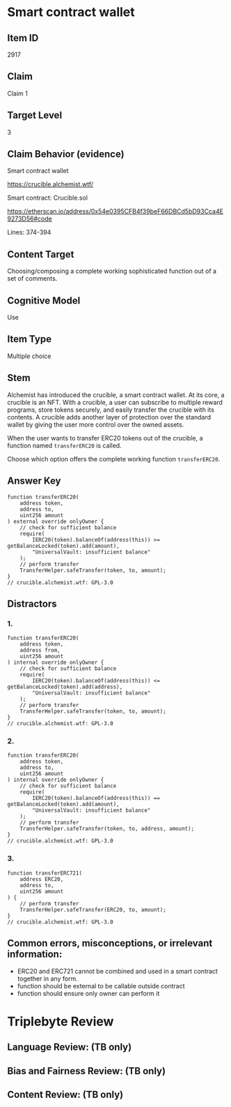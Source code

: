 # Smart contract wallet

## Item ID
2917

## Claim
Claim 1

## Target Level
3

## Claim Behavior (evidence)
Smart contract wallet

https://crucible.alchemist.wtf/

Smart contract: Crucible.sol

https://etherscan.io/address/0x54e0395CFB4f39beF66DBCd5bD93Cca4E9273D56#code

Lines:  374-394

## Content Target
Choosing/composing a complete working sophisticated function out of a set of comments.

## Cognitive Model
Use

## Item Type
Multiple choice

## Stem
Alchemist has introduced the crucible, a smart contract wallet. At its core, a crucible is an NFT. With a crucible, a user can subscribe to multiple reward programs, store tokens securely, and easily transfer the crucible with its contents. A crucible adds another layer of protection over the standard wallet by giving the user more control over the owned assets.

When the user wants to transfer ERC20 tokens out of the crucible, a function named `transferERC20` is called.

Choose which option offers the complete working function `transferERC20`.

## Answer Key
```
function transferERC20(
    address token,
    address to,
    uint256 amount
) external override onlyOwner {
    // check for sufficient balance
    require(
        IERC20(token).balanceOf(address(this)) >= getBalanceLocked(token).add(amount),
        "UniversalVault: insufficient balance"
    );
    // perform transfer
    TransferHelper.safeTransfer(token, to, amount);
}
// crucible.alchemist.wtf: GPL-3.0
```

## Distractors
### 1.
```
function transferERC20(
    address token,
    address from,
    uint256 amount
) internal override onlyOwner {
    // check for sufficient balance
    require(
        IERC20(token).balanceOf(address(this)) <= getBalanceLocked(token).add(address),
        "UniversalVault: insufficient balance"
    );
    // perform transfer
    TransferHelper.safeTransfer(token, to, amount);
}
// crucible.alchemist.wtf: GPL-3.0
```

### 2.
```
function transferERC20(
    address token,
    address to,
    uint256 amount
) internal override onlyOwner {
    // check for sufficient balance
    require(
        IERC20(token).balanceOf(address(this)) == getBalanceLocked(token).add(amount),
        "UniversalVault: insufficient balance"
    );
    // perform transfer
    TransferHelper.safeTransfer(token, to, address, amount);
}
// crucible.alchemist.wtf: GPL-3.0
```

### 3.
```
function transferERC721(
    address ERC20,
    address to,
    uint256 amount
) {
    // perform transfer
    TransferHelper.safeTransfer(ERC20, to, amount);
}
// crucible.alchemist.wtf: GPL-3.0
```

## Common errors, misconceptions, or irrelevant information:
- ERC20 and ERC721 cannot be combined and used in a smart contract together in any form.
- function should be external to be callable outside contract
- function should ensure only owner can perform it

# Triplebyte Review

## Language Review: (TB only)

## Bias and Fairness Review: (TB only)

## Content Review: (TB only)

